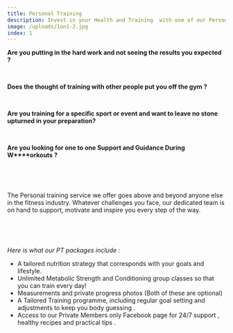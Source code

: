 ```yaml
---
title: Personal Training
description: Invest in your Health and Training  with one of our Personal Training Packages.
image: /uploads/1on1-2.jpg
index: 1
---
```



**Are you putting in the hard work and not seeing the results you expected ?**

&nbsp;

**Does the thought of training with other people put you off the gym ?**

&nbsp;

**Are you training for a specific sport or event and want to leave no stone upturned in your preparation?**

&nbsp;

**Are you looking for one to one Support and Guidance During W****orkouts ?**

&nbsp;

&nbsp;

The Personal training service we offer goes above and beyond anyone else in the fitness industry. Whatever challenges you face, our dedicated team is on hand to support, motivate and inspire you every step of the way.

&nbsp;

&nbsp;

*Here is what our PT packages include :*

* A tailored nutrition strategy that corresponds with your goals and lifestyle.
* Unlimited Metabolic Strength and Conditioning group classes so that you can train every day!
* Measurements and private progress photos (Both of these are optional)
* A Tailored Training programme, including regular goal setting and adjustments to keep you body guessing .
* Access to our Private Members only Facebook page for 24/7 support , healthy recipes and practical tips .